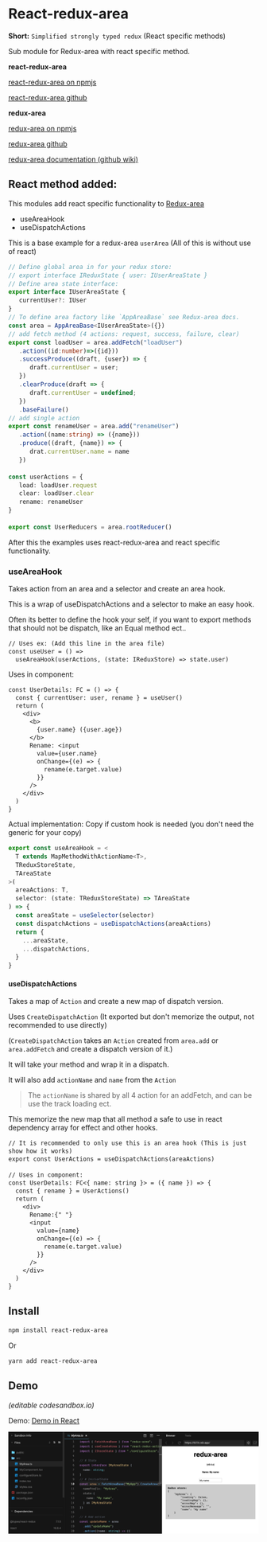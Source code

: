 # React-redux-area

**Short:** `Simplified strongly typed redux` (React specific methods)

Sub module for Redux-area with react specific method.

**react-redux-area**

[react-redux-area on npmjs](https://www.npmjs.com/package/react-redux-area)

[react-redux-area github](github.com/alfnielsen/react-redux-area)

**redux-area**

[redux-area on npmjs](https://www.npmjs.com/package/redux-area)

[redux-area github](github.com/alfnielsen/redux-area)

[redux-area documentation (github wiki)](https://github.com/alfnielsen/redux-area/wiki)

## React method added:

This modules add react specific functionality to [Redux-area](https://www.npmjs.com/package/redux-area)

- useAreaHook
- useDispatchActions

This is a base example for a redux-area `userArea` (All of this is without use of react)

```ts
// Define global area in for your redux store:
// export interface IReduxState { user: IUserAreaState }
// Define area state interface:
export interface IUserAreaState {
   currentUser?: IUser
}
// To define area factory like `AppAreaBase` see Redux-area docs.
const area = AppAreaBase<IUserAreaState>({})
// add fetch method (4 actions: request, success, failure, clear)
export const loadUser = area.addFetch("loadUser")
   .action((id:number)=>({id}))
   .successProduce((draft, {user}) => {
      draft.currentUser = user;
   })
   .clearProduce(draft => {
      draft.currentUser = undefined;
   })
   .baseFailure()
// add single action
export const renameUser = area.add("renameUser")
   .action((name:string) => ({name}))
   .produce((draft, {name}) => {
      drat.currentUser.name = name
   })

const userActions = {
   load: loadUser.request
   clear: loadUser.clear
   rename: renameUser
}

export const UserReducers = area.rootReducer()

```

After this the examples uses react-redux-area and react specific functionality.

### useAreaHook

Takes action from an area and a selector and create an area hook.

This is a wrap of useDispatchActions and a selector to make an easy hook.

Often its better to define the hook your self, if you want to export methods that should not be dispatch,
like an Equal method ect..

```tsx
// Uses ex: (Add this line in the area file)
const useUser = () =>
  useAreaHook(userActions, (state: IReduxStore) => state.user)
```

Uses in component:

```tsx
const UserDetails: FC = () => {
  const { currentUser: user, rename } = useUser()
  return (
    <div>
      <b>
        {user.name} ({user.age})
      </b>
      Rename: <input
        value={user.name}
        onChange={(e) => {
          rename(e.target.value)
        }}
      />
    </div>
  )
}
```

Actual implementation: Copy if custom hook is needed (you don't need the generic for your copy)

```ts
export const useAreaHook = <
  T extends MapMethodWithActionName<T>,
  TReduxStoreState,
  TAreaState
>(
  areaActions: T,
  selector: (state: TReduxStoreState) => TAreaState
) => {
  const areaState = useSelector(selector)
  const dispatchActions = useDispatchActions(areaActions)
  return {
    ...areaState,
    ...dispatchActions,
  }
}
```

#### useDispatchActions

Takes a map of `Action` and create a new map of dispatch version.

Uses `CreateDispatchAction` (It exported but don't memorize the output, not recommended to use directly)

(`CreateDispatchAction` takes an `Action` created from `area.add` or `area.addFetch` and create a dispatch version of it.)

It will take your method and wrap it in a dispatch.

It will also add `actionName` and `name` from the `Action`

> The `actionName` is shared by all 4 action for an addFetch, and can be use the track loading ect.

This memorize the new map that all method a safe to use in react dependency array for effect and other hooks.

```tsx
// It is recommended to only use this is an area hook (This is just show how it works)
export const UserActions = useDispatchActions(areaActions)

// Uses in component:
const UserDetails: FC<{ name: string }> = ({ name }) => {
  const { rename } = UserActions()
  return (
    <div>
      Rename:{" "}
      <input
        value={name}
        onChange={(e) => {
          rename(e.target.value)
        }}
      />
    </div>
  )
}
```

## Install

```sh
npm install react-redux-area
```

Or

```sh
yarn add react-redux-area
```

## Demo

_(editable codesandbox.io)_

Demo: [Demo in React](https://codesandbox.io/s/redux-area-base-ex-tb1lr?fontsize=14&hidenavigation=1&theme=dark)

[![Demo picture](./ExImage.png)](https://codesandbox.io/s/redux-area-base-ex-tb1lr?fontsize=14&hidenavigation=1&theme=dark)
